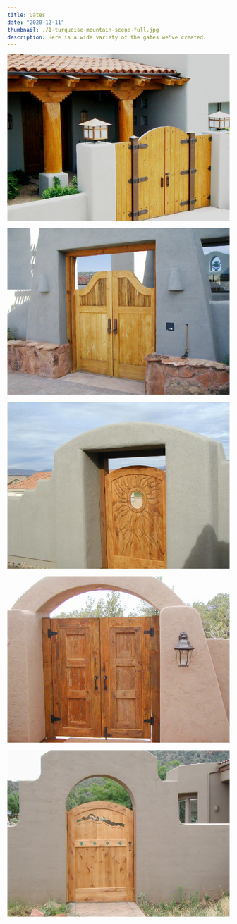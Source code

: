```yaml
---
title: Gates
date: "2020-12-11"
thumbnail: ./1-turquoise-mountain-scene-full.jpg
description: Here is a wide variety of the gates we've created.
---
```


<div class="kg-card kg-image-card">

![3' 6' mission style gate with custom ironwork](./2-mission-style-ironwork-full.jpg "3' 6' mission style gate with custom ironwork")

</div>

<div class="kg-card kg-image-card">

![Suguaro cactus top panel, knotty alder, cafe-style arch.](./3-suguaro-cafe-style-full.jpg "Suguaro cactus top panel, knotty alder, cafe-style arch.")

</div>

<div class="kg-card kg-image-card">

![Who knows what to call it but the owners loved it.](./4-unique-carving-full.jpg "Who knows what to call it but the owners loved it.")

</div>

<div class="kg-card kg-image-card">

![Old-barnwood gate, Sedona, AZ](./5-barnwood-full.jpg "Old-barnwood gate, Sedona, AZ")

</div>

<div class="kg-card kg-image-card">

![Knotty alder, flat arch, turquoise copper inlay, mountain scene cutout.](./1-turquoise-mountain-scene-full.jpg "Knotty alder, flat arch, turquoise copper inlay, mountain scene cutout.")

</div>
